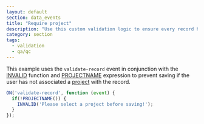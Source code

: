 ```yaml
---
layout: default
section: data_events
title: "Require project"
description: "Use this custom validation logic to ensure every record has a project selected before saving."
category: section
tags:
  - validation
  - qa/qc
---
```


This example uses the `validate-record` event in conjunction with the [INVALID](/data-events/reference/invalid) function and [PROJECTNAME](/expressions/reference/projectname/) expression to prevent saving if the user has not associated a [project](http://www.fulcrumapp.com/help/projects/) with the record.

```js
ON('validate-record', function (event) {
  if(!PROJECTNAME()) {
    INVALID('Please select a project before saving!');
  }
});
```

